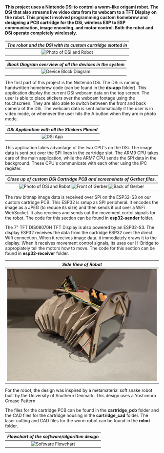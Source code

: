 #### This project uses a Nintendo DSi to control a worm-like origami robot. The  DSi that also streams live video data from its webcam to a TFT Display  on the robot. This project involved programming custom homebrew and designing a PCB cartridge for the DSi, wireless ESP to ESP communication, image encoding, and motor control. Both the robot and DSi operate completely wirelessly.
| *The robot and the DSi with its custom cartridge slotted in* |
|:--:|
| ![Photo of DSi and Robot](./pictures/ds_and_robot.png) |

| *Block Diagram overview of all the devices in the system* |
|:--:|
| ![Device Block Diagram](./pictures/device_overview.jpg) |

The first part of this project is the Nintendo DSi. The DSi is running handwritten homebrew code (can be found in the **ds-app** folder). This application display the current DSi webcam data on the top screen. The user is able to place stickers over the webcam footage using the touchscreen. They are also able to switch between the front and back camera of the DSi. The webcam data is sent automatically if the user is in video mode, or whenever the user hits the A button when they are in photo mode. 

| *DSi Application with all the Stickers Placed* |
|:--:|
| ![DSi App](./pictures/stickers.png) |

This application takes advantage of the two CPU's on the DSi. The image data is sent out over the SPI lines in the cartridge slot. The ARM9 CPU takes care of the main application, while the ARM7 CPU sends the SPI data in the background. These CPU's communicate with each other using the IPC register.

| *Close up of custom DSi Cartridge PCB and screenshots of Gerber files.* |
|:--:|
| <img src="./pictures/cartridge.jpg" alt="Photo of DSi and Robot" style="width:300px;"/> <img src="./pictures/cartridge_front.png" alt="Front of Gerber" style="height:300px;"/> <img src="./pictures/cartridge_back.png" alt="Back of Gerber" style="height:300px;"/>  |

The raw bitmap image data is received over SPI on the ESP32-S3 on our custom cartridge PCB. This ESP32 is setup as SPI peripheral. It encodes the image as a JPEG (to reduce its size) and then sends it out over a WiFi WebSocket. It also receives and sends out the movement cortol signals for the robot. The code for this section can be found in **esp32-sender** folder.

The 7" TFT DIS08070H TFT Display is also powered by an ESP32-S3. The display ESP32 receives the data from the cartridge ESP32 over the direct Wifi connection. When it receives image data, it immediately draws it to the display. When it receives movement control signals, its uses our H-Bridge to appropiately tell the motors how to move. The code for this section can be found in **esp32-receiver** folder.

| *Side View of Robot* |
|:--:|
| ![Side View of Robot](./pictures/robot_side.jpg) |

 For the robot, the design was inspired by a metamaterial soft snake robot built by the University of Southern Denmark. This design uses a Yoshimura Crease Pattern. 

The files for the cartridge PCB can be found in the **cartridge_pcb** folder and the CAD files for the cartridge housing in the **cartridge_cad** folder. The laser cutting and CAD files for the worm robot can be found in the **robot** folder.

| *Flowchart of the software/algorithm design* |
|:--:|
| ![Software Flowchart](./pictures/software_flowchart.jpg) |




